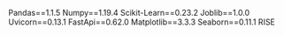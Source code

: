 Pandas==1.1.5
Numpy==1.19.4
Scikit-Learn==0.23.2
Joblib==1.0.0
Uvicorn==0.13.1
FastApi==0.62.0
Matplotlib==3.3.3
Seaborn==0.11.1
RISE

